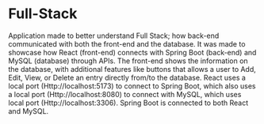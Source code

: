 # Full-Stack
Application made to better understand Full Stack; how back-end communicated with both the front-end and the database.
It was made to showcase how React (front-end) connects with Spring Boot (back-end) and MySQL (database) through APIs.
The front-end shows the information on the database, with additional features like buttons that allows a user to Add, Edit, View, or Delete an entry directly from/to the database. React uses a local port (Http://localhost:5173) to connect to Spring Boot, which also uses a local port (Http://localhost:8080) to connect with MySQL, which uses local port (Http://localhost:3306). Spring Boot is connected to both React and MySQL.
